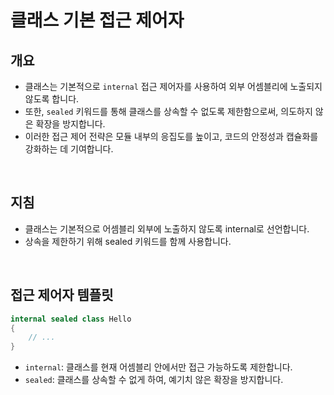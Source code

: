 # 클래스 기본 접근 제어자

## 개요
- 클래스는 기본적으로 `internal` 접근 제어자를 사용하여 외부 어셈블리에 노출되지 않도록 합니다.
- 또한, `sealed` 키워드를 통해 클래스를 상속할 수 없도록 제한함으로써, 의도하지 않은 확장을 방지합니다.
- 이러한 접근 제어 전략은 모듈 내부의 응집도를 높이고, 코드의 안정성과 캡슐화를 강화하는 데 기여합니다.

<br/>

## 지침
- 클래스는 기본적으로 어셈블리 외부에 노출하지 않도록 internal로 선언합니다.
- 상속을 제한하기 위해 sealed 키워드를 함께 사용합니다.

<br/>

## 접근 제어자 템플릿

```cs
internal sealed class Hello
{
    // ...
}
```

- `internal`: 클래스를 현재 어셈블리 안에서만 접근 가능하도록 제한합니다.
- `sealed`: 클래스를 상속할 수 없게 하여, 예기치 않은 확장을 방지합니다.
